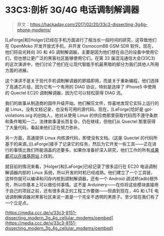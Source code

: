 # 33C3:剖析 3G/4G 电话调制解调器

> 原文：<https://hackaday.com/2017/02/20/33c3-dissecting-3g4g-phone-modems/>

[LaForge]和[Holger]已经在手机方面进行了相当长一段时间的研究，这导致他们在 OpenMoko 开发开放式手机，并开发 OsmocomBB GSM SDR 软件。现在，他们将目光转向 3G 和 4G 调制解调器，主要是因为他们想在自己的设备中使用它们，但也想让更广泛的黑客社区能够使用它们。在第 33 届混沌通信大会(33C3)的这次演讲中，他们讨论了他们在让现代智能手机最黑暗的部分为我们其他人所用方面的进展。

这个演讲不是关于现代手机调制解调器的即插即用，而是关于重新编程。他们选择了高通芯片组，因为它有一个有用的 DIAG 协议，特别是选择了 iPhone5 中使用的 Quectel EC20 调制解调器，因为它可以轻松获得 DIAG 流。

我们的故事从制造商的固件升级开始。他们解压文件，惊喜地发现它实际上运行的是 Linux，没有文档记录，也没有可用的源代码。现在，[LaForge]恰好是 gpl-violations.org 的创始人，他对从使用 Linux 的供应商那里获取代码而不遵守条款和条件略知一二。法律故事漫长而复杂，仍在继续，但他们从 Quectel 那里获得了大量代码，看起来他们正在努力弥补。

另一方面，高通提供 Linux 内核源代码，即使没有文档。(这是 Quectel 的代码所基于的来源。)[LaForge]接手了记录它的任务，然后为它开发一些工具——正在进行的事情比我们所能涵盖的还要多。如果你准备好深入研究，他们工作的所有[成果都可以在维基网站](https://osmocom.org/projects/quectel-modems)上找到。

就目前的情况来看，[Holger]和[LaForge]已经记录了很多运行在 EC20 电话调制解调器内部的 Linux 系统，所以开发的时机已经成熟。他们建立了一个工具链，这样你就可以编译和闪存内核到调制解调器，还有一个 Android 调试桥(adb)根外壳，所以你基本上可以做任何事情。这不是 Arduinery——在你将这些模块直接用于自己的项目之前，还有很多真正的工程工作要做——但直到现在，4G 和 LTE 电话调制解调器对黑客社区来说一直是一个完全不透明的黑匣子。至少现在我们有了一个立足点。

[https://media.ccc.de/v/33c3-8151-dissecting_modern_3g_4g_cellular_modems/oembed](https://media.ccc.de/v/33c3-8151-dissecting_modern_3g_4g_cellular_modems/oembed)